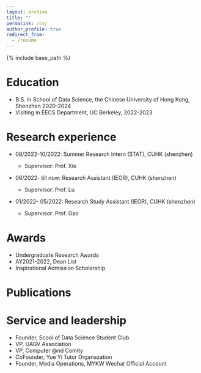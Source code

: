 ```yaml
---
layout: archive
title: ""
permalink: /cv/
author_profile: true
redirect_from:
  - /resume
---
```


{% include base_path %}

Education
=
* B.S. in School of Data Science, the Chinese University of Hong Kong, Shenzhen 2020-2024
* Visiting in EECS Department, UC Berkeley, 2022-2023

Research experience
======
* 08/2022-10/2022: Summer Research Intern (STAT), CUHK (shenzhen)
  * Supervisor: Prof. Xie 

* 06/2022- till now: Research Assistant (IEOR), CUHK (shenzhen)
   * Supervisor: Prof. Lu

* 01/2022- 05/2022: Research Study Assistant (IEOR), CUHK (shenzhen)
   * Supervisor: Prof. Gao

Awards
======
* Undergraduate Research Awards
* AY2021-2022, Dean List
* Inspirational Admission Scholarship

Publications
======
 

  

  
Service and leadership
======
* Founder, Scool of Data Science Student Club
* VP, UAGV Association
* VP, Computer @nd Comity
* CoFounder, Yue Yi Tutor Organazation
* Founder, Media Operations, MYKW Wechat Official Account
